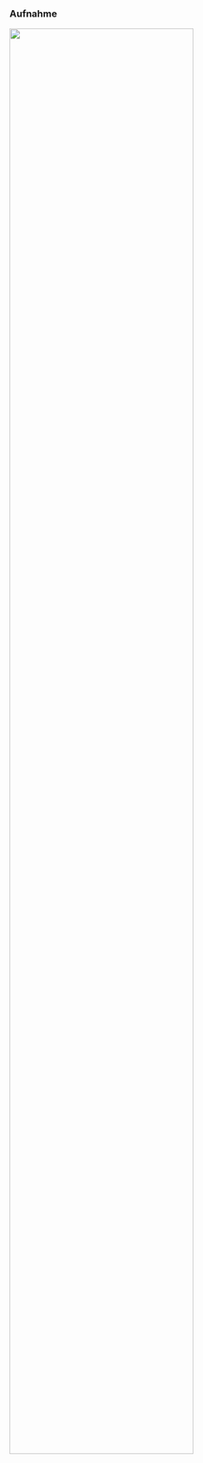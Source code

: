 <h3>Aufnahme</h3>
<a style="border:none;" href="aufnahme_seq.svg" target="_blank">
                <img src="aufnahme_seq.svg" width ="80%" />
</a>

<p>
</p>
